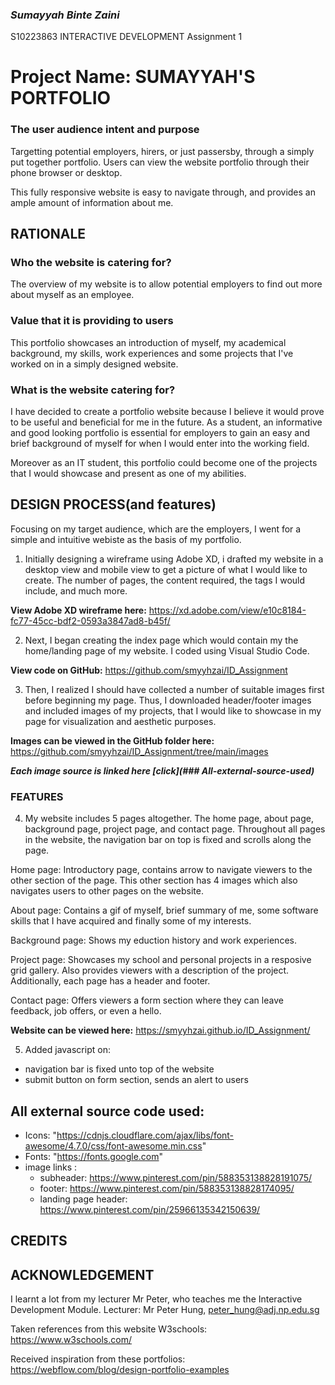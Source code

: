 ### **_Sumayyah Binte Zaini_**

S10223863
INTERACTIVE DEVELOPMENT
Assignment 1

# **Project Name: SUMAYYAH'S PORTFOLIO**

### The user audience intent and purpose

Targetting potential employers, hirers, or just passersby, through a simply put together portfolio. Users can view the website portfolio through their phone browser or desktop.

This fully responsive website is easy to navigate through, and provides an ample amount of information about me.

## **RATIONALE**

### Who the website is catering for?

The overview of my website is to allow potential employers to find out more about myself as an employee.

### Value that it is providing to users

This portfolio showcases an introduction of myself, my academical background, my skills, work experiences and some projects that I've worked on in a simply designed website.

### What is the website catering for?

I have decided to create a portfolio website because I believe it would prove to be useful and beneficial for me in the future. As a student, an informative and good looking portfolio is essential for employers to gain an easy and brief background of myself for when I would enter into the working field.

Moreover as an IT student, this portfolio could become one of the projects that I would showcase and present as one of my abilities.

## **DESIGN PROCESS(and features)**

Focusing on my target audience, which are the employers, I went for a simple and intuitive webiste as the basis of my portfolio.

1. Initially designing a wireframe using Adobe XD, i drafted my website in a desktop view and mobile view to get a picture of what I would like to create. The number of pages, the content required, the tags I would include, and much more.

**View Adobe XD wireframe here:** https://xd.adobe.com/view/e10c8184-fc77-45cc-bdf2-0593a3847ad8-b45f/

2. Next, I began creating the index page which would contain my the home/landing page of my website. I coded using Visual Studio Code.

**View code on GitHub:** https://github.com/smyyhzai/ID_Assignment

3. Then, I realized I should have collected a number of suitable images first before beginning my page. Thus, I downloaded header/footer images and included images of my projects, that I would like to showcase in my page for visualization and aesthetic purposes.

**Images can be viewed in the GitHub folder here:** https://github.com/smyyhzai/ID_Assignment/tree/main/images

**_Each image source is linked here [click](### All-external-source-used)_**

### **FEATURES**

4. My website includes 5 pages altogether. The home page, about page, background page, project page, and contact page. Throughout all pages in the website, the navigation bar on top is fixed and scrolls along the page.

Home page: Introductory page, contains arrow to navigate viewers to the other section of the page. This other section has 4 images which also navigates users to other pages on the website.

About page: Contains a gif of myself, brief summary of me, some software skills that I have acquired and finally some of my interests.

Background page: Shows my eduction history and work experiences.

Project page: Showcases my school and personal projects in a resposive grid gallery. Also provides viewers with a description of the project. Additionally, each page has a header and footer.

Contact page: Offers viewers a form section where they can leave feedback, job offers, or even a hello.

**Website can be viewed here:** https://smyyhzai.github.io/ID_Assignment/

5. Added javascript on:

- navigation bar is fixed unto top of the website
- submit button on form section, sends an alert to users

## All external source code used:

- Icons: "https://cdnjs.cloudflare.com/ajax/libs/font-awesome/4.7.0/css/font-awesome.min.css"
- Fonts: "https://fonts.google.com"
- image links :
  - subheader: https://www.pinterest.com/pin/588353138828191075/
  - footer: https://www.pinterest.com/pin/588353138828174095/
  - landing page header: https://www.pinterest.com/pin/25966135342150639/

## CREDITS

## ACKNOWLEDGEMENT

I learnt a lot from my lecturer Mr Peter, who teaches me the Interactive Development Module.
Lecturer: Mr Peter Hung, peter_hung@adj.np.edu.sg

Taken references from this website
W3schools: https://www.w3schools.com/

Received inspiration from these portfolios:
https://webflow.com/blog/design-portfolio-examples
